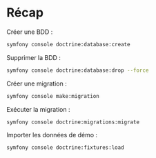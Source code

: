 # Récap

Créer une BDD :
```bash
symfony console doctrine:database:create
```

Supprimer la BDD :
```bash
symfony console doctrine:database:drop --force
```

Créer une migration :
```bash
symfony console make:migration
```

Exécuter la migration :
```bash
symfony console doctrine:migrations:migrate
```

Importer les données de démo :

```bash
symfony console doctrine:fixtures:load
```

